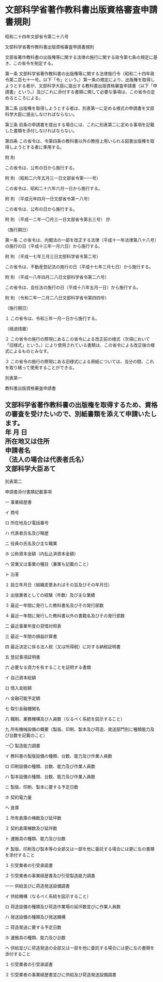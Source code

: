 # 文部科学省著作教科書出版資格審査申請書規則

昭和二十四年文部省令第二十八号

文部科学省著作教科書出版資格審査申請書規則

文部省著作教科書の出版権等に関する法律の施行に関する政令第七条の規定に基き、この省令を制定する。

第一条 文部科学省著作教科書の出版権等に関する法律施行令（昭和二十四年政令第二百七十一号。以下「令」という。）第一条の規定により、出版権を取得しようとする者が、文部科学大臣に提出する教科書出版資格審査申請書（以下「申請書」という。）及びこれに添付する書類に関して必要な事項は、この省令の定めるところによる。

第二条 出版権を取得しようとする者は、別表第一に定める様式の申請書を文部科学大臣に提出しなければならない。

第三条 前条の申請書を提出する場合には、これに別表第二に定める事項を記載した書類を添付しなければならない。

第四条 この省令は、令第四条の教科書以外の教授上用いられる図書出版権を取得しようとする者に準用する。

附 則

この省令は、公布の日から施行する。

附 則 （昭和二六年五月三一日文部省令第一一号）

この省令は、昭和二十六年六月一日から施行する。

附 則 （平成元年四月一日文部省令第一八号）

この省令は、公布の日から施行する。

附 則 （平成一二年一〇月三一日文部省令第五三号） 抄

（施行期日）

第一条 この省令は、内閣法の一部を改正する法律（平成十一年法律第八十八号）の施行の日（平成十三年一月六日）から施行する。

附 則 （平成一七年三月三日文部科学省令第二号）

この省令は、不動産登記法の施行の日（平成十七年三月七日）から施行する。

附 則 （平成一八年四月二八日文部科学省令第二六号）

この省令は、会社法の施行の日（平成十八年五月一日）から施行する。

附 則 （令和二年一二月二八日文部科学省令第四四号）

（施行期日）

１ この省令は、令和三年一月一日から施行する。

（経過措置）

２ この省令の施行の際現にあるこの省令による改正前の様式（次項において「旧様式」という。）により使用されている書類は、この省令による改正後の様式によるものとみなす。

３ この省令の施行の際現にある旧様式による用紙については、当分の間、これを取り繕って使用することができる。

別表第一

教科書出版資格審査申請書

文部科学省著作教科書の出版権を取得するため、資格の審査を受けたいので、別紙書類を添えて申請いたします。  
年 月 日  
所在地又は住所  
申請者名   
（法人の場合は代表者氏名）  
文部科学大臣あて  
---  
  
別表第二

申請書添付書類記載事項

一 事業経歴書

イ 商号

ロ 所在地及び電話番号

ハ 代表者氏名及び略歴

ニ 役員の氏名及び主な職業

ホ 公称資本金額（内払込済資本金額）

ヘ 営業又は事業の種目（兼業も記載のこと）

ト 沿革

１ 設立年月日（組織変更あればその旨及びその年月日）

２ 出版業者としての経験（年数）及び主な業績

３ 最近一年間に発行した教科書名及びその発行部数

４ 最近一年間に発行した教科書以外の書籍名及びその発行部数

二 最近事業年度の貸借対照表

三 最近一年間の損益計算書

四 最近決定に係る法人税（又は所得税）に対する納税証明書

五 登記事項証明書

六 必要なる資力を有することを証明する書類

イ 自己資本総額

ロ 借入金総額

ハ 金融可能予定額

七 取引金融機関名

八 職制、業務機構及び人員数（なるべく系統を図示すること）

九 所有機械設備の概要（製版、印刷、製本及び荷造、発送部門別に種類能力及び台数を記載のこと）

一〇 製造能力調書

イ 教科書の製版設備の種類、台数、能力及び作業人員数

ロ 印刷設備の種類、台数、能力及び作業人員数

ハ 製本設備の種類、台数、能力及び作業人員数

ニ 製版、印刷、製本に要する予定日数

ホ 契約電力量

ヘ 倉庫

１ 所有倉庫の棟数及び延坪数

２ 契約倉庫棟数及び延坪数

ト 運搬具の種類、能力及び台数

チ 製版、印刷及び製本等の全部又は一部を他に委託する場合には更に左の書類を添付すること

１ 引受業者の引受承諾書

２ 引受業者の事業経歴書及び引受製造能力調書

一一 供給並びに荷造発送設備調書

イ 供給機構（なるべく系統を図示すること）

ロ 荷造設備の種類及び荷造作業場の延坪数並びに作業人員数

ハ 発送設備の種類及び発送機構

ニ 荷造発送に要する予定日数

ホ 運搬具の種類、能力及び台数

ヘ 供給並びに荷造発送の全部又は一部を他に委託する場合には更に左の書類を添付すること

１ 引受業者の引受承諾書

２ 引受業者の事業経歴書並びに供給及び荷造発送設備調書
